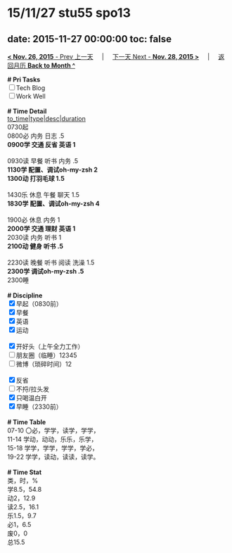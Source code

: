 # 15/11/27 stu55 spo13

date: 2015-11-27 00:00:00
toc: false
---
[**< Nov. 26, 2015** - Prev 上一天](/lifelogs/2015/11/d26.html) &nbsp; &nbsp; | &nbsp; &nbsp; [下一天 Next - **Nov. 28, 2015 >**](/lifelogs/2015/11/d28.html) &nbsp; &nbsp; |  &nbsp; &nbsp; [返回月历 **Back to Month ^**](/lifelogs/2015/11/index.html)
<br/><div><b># Pri Tasks</b></div><div><input type="checkbox"/>Tech Blog</div><div><input type="checkbox"/>Work Well</div><div><br/></div><div><b># Time Detail</b></div><div><u>to_time|type|desc|duration</u></div><div>0730起</div><div>0800必 内务 日志 .5</div><div><b>0900学 交通 反省 英语 1</b></div><div><br/></div><div>0930读 早餐 听书 内务 .5</div><div><b>1130学 配置、调试oh-my-zsh 2</b></div><div><b>1300动 打羽毛球 1.5</b></div><div><br/></div><div>1430乐 休息 午餐 聊天 1.5</div><div><b>1830学</b> <b>配置、调试oh-my-zsh </b><b>4</b></div><div><br/></div><div>1900必 休息 内务 1</div><div><b>2000学 交通 理财 英语 1</b></div><div>2030读 内务 听书 1</div><div><b>2100动 健身 听书 .5</b></div><div><br/></div><div>2230读 晚餐 听书 阅读 洗澡 1.5</div><div><b>2300学 调试oh-my-zsh .5</b></div><div>2300睡</div><div><br/></div><div><b># Discipline</b></div><div><input checked="true" type="checkbox"/>早起（0830前）</div><div><input checked="true" type="checkbox"/>早餐</div><div><input checked="true" type="checkbox"/>英语</div><div><input checked="true" type="checkbox"/>运动</div><div><br/></div><div><input checked="true" type="checkbox"/>开好头（上午全力工作）</div><div><input type="checkbox"/>朋友圈（临睡）12345</div><div><input type="checkbox"/>微博（琐碎时间）12</div><div><br/></div><div><input checked="true" type="checkbox"/>反省</div><div><input type="checkbox"/>不捋/拉头发</div><div><input checked="true" type="checkbox"/>只喝温白开</div><div><input checked="true" type="checkbox"/>早睡（2330前）</div><div><br/></div><div><b># Time Table</b></div><div>07-10 〇必，学学，读学，学学，</div><div>11-14 学动，动动，乐乐，乐学，</div><div>15-18 学学，学学，学学，学必，</div><div>19-22 学学，读动，读读，读学。</div><div><br/></div><div><b># Time Stat</b></div><div>类，时，%</div><div>学8.5，54.8</div><div>动2，12.9</div><div>读2.5，16.1</div><div>乐1.5，9.7</div><div>必1，6.5</div><div>废0，0</div><div>总15.5</div>
